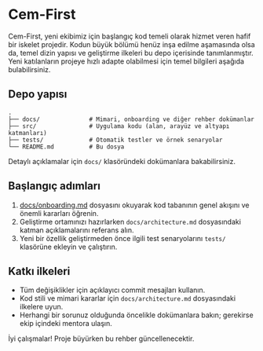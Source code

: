 # Cem-First

Cem-First, yeni ekibimiz için başlangıç kod temeli olarak hizmet veren hafif bir iskelet projedir. Kodun büyük bölümü henüz inşa edilme aşamasında olsa da, temel dizin yapısı ve geliştirme ilkeleri bu depo içerisinde tanımlanmıştır. Yeni katılanların projeye hızlı adapte olabilmesi için temel bilgileri aşağıda bulabilirsiniz.

## Depo yapısı

```
.
├── docs/              # Mimari, onboarding ve diğer rehber dokümanlar
├── src/               # Uygulama kodu (alan, arayüz ve altyapı katmanları)
├── tests/             # Otomatik testler ve örnek senaryolar
└── README.md          # Bu dosya
```

Detaylı açıklamalar için `docs/` klasöründeki dokümanlara bakabilirsiniz.

## Başlangıç adımları
1. [docs/onboarding.md](docs/onboarding.md) dosyasını okuyarak kod tabanının genel akışını ve önemli kararları öğrenin.
2. Geliştirme ortamınızı hazırlarken `docs/architecture.md` dosyasındaki katman açıklamalarını referans alın.
3. Yeni bir özellik geliştirmeden önce ilgili test senaryolarını `tests/` klasörüne ekleyin ve çalıştırın.

## Katkı ilkeleri
- Tüm değişiklikler için açıklayıcı commit mesajları kullanın.
- Kod stili ve mimari kararlar için `docs/architecture.md` dosyasındaki ilkelere uyun.
- Herhangi bir sorunuz olduğunda öncelikle dokümanlara bakın; gerekirse ekip içindeki mentora ulaşın.

İyi çalışmalar! Proje büyürken bu rehber güncellenecektir.
